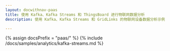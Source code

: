 ```yaml
---
layout: docwithnav-paas
title: 使用 Kafka、Kafka Streams 和 ThingsBoard 进行物联网数据分析
description: 使用 Kafka、Kafka Streams 和 GridLinks 的物联网设备数据分析示例

---
```


{% assign docsPrefix = "paas/" %}
{% include /docs/samples/analytics/kafka-streams.md %}